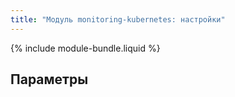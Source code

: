 ```yaml
---
title: "Модуль monitoring-kubernetes: настройки"
---
```


{% include module-bundle.liquid %}

## Параметры

<!-- SCHEMA -->
